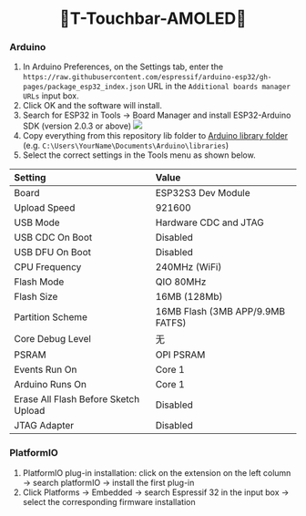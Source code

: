 ﻿<h1 align = "center"> 🌟T-Touchbar-AMOLED🌟</h1>

### Arduino

1. In Arduino Preferences, on the Settings tab, enter the `https://raw.githubusercontent.com/espressif/arduino-esp32/gh-pages/package_esp32_index.json` URL in the `Additional boards manager URLs` input box. 
2. Click OK and the software will install. 
3. Search for ESP32 in Tools → Board Manager and install ESP32-Arduino SDK (version 2.0.3 or above)
![](image/Arduino_board.png)
4. Copy everything from this repository lib folder to [Arduino library folder](https://docs.arduino.cc/software/ide-v1/tutorials/installing-libraries#manual-installation) (e.g. `C:\Users\YourName\Documents\Arduino\libraries`)
5. Select the correct settings in the Tools menu as shown below.

| Setting                              | Value                                   |
| :----------------------------------- | :-------------------------------------- |
| Board                                | ESP32S3 Dev Module                      |
| Upload Speed                         | 921600                                  |
| USB Mode                             | Hardware CDC and JTAG                   |
| USB CDC On Boot                      | Disabled                                |
| USB DFU On Boot                      | Disabled                                |
| CPU Frequency                        | 240MHz (WiFi)                           |
| Flash Mode                           | QIO 80MHz                               |
| Flash Size                           | 16MB (128Mb)                            |
| Partition Scheme                     | 16MB Flash (3MB APP/9.9MB FATFS)        |
| Core Debug Level                     | 无                                      |
| PSRAM                                | OPI PSRAM                               |
| Events Run On                        | Core 1                                  |
| Arduino Runs On                      | Core 1                                  |
| Erase All Flash Before Sketch Upload | Disabled                                |
| JTAG Adapter                         | Disabled                                |

### PlatformIO

1. PlatformIO plug-in installation: click on the extension on the left column → search platformIO → install the first plug-in
2. Click Platforms → Embedded → search Espressif 32 in the input box → select the corresponding firmware installation
